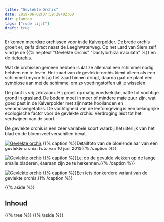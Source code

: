 ```yaml
---
title: "Gevlekte Orchis"
date: 2019-06-02T07:59:29+02:00
dir: planten
tags: ["rode lijst"]
draft: true
---
```


Er komen meerdere orchissen voor in de Kalverpolder. 
De brede orchis groeit er, zelfs direct naast de Leeghwaterweg. 
Op het Land van Siem zelf vind je de {{% helptext "Gevlekte Orchis" "Dactylorhiza maculata" %}} en de [rietorchis](/planten/rietorchis).

Wat de orchissen gemeen hebben is dat ze allemaal een schimmel nodig hebben om te leven.
Het zaad van de gevlekte orchis kiemt alleen als een schimmel (mycorrhiza) het zaad binnen dringt, 
daarna gaat de plant een symbiose aan met de schimmel om zo voedingstoffen uit te wisselen.

De plant is vrij zeldzaam. Hij groeit op matig voedselrijke, natte tot vochtige grond in grasland. 
De bodem moet in meer of mindere mate zuur zijn, wat goed past in de Kalverpolder met zijn natte hooilanden en veenmosvegetaties.
De vochtigheid van de leefomgeving is een belangrijke ecologische factor voor de gevlekte orchis. 
Verdroging leidt tot het verdwijnen van de soort.

De gevlekte orchis is een zeer variabele soort waarbij het uiterlijk van het blad en de bloem veel verschillen bevat.

[![Gevlekte orchis](/images/gevlekte-orchis-1.jpg)](/images/gevlekte-orchis-1.jpg)
{{% caption %}}Detailfoto van de bloeiende aar van een gevlekte orchis. Foto van 16 juni 2019{{% /caption %}}

[![Gevlekte orchis](/images/gevlekte-orchis-2.jpg)](/images/gevlekte-orchis-2.jpg)
{{% caption %}}Let op de gevulde vlekken op de lange smalle bladeren, daaraan zijn ze te herkennen.{{% /caption %}}

[![Gevlekte orchis](/images/gevlekte-orchis-3.jpg)](/images/gevlekte-orchis-3.jpg)
{{% caption %}}Een iets donkerdere variant van de gevlekte orchis.{{% /caption %}}

{{% aside %}}
## Inhoud
{{% tree %}}
{{% /aside %}}